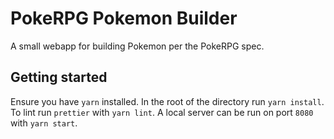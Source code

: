 # PokeRPG Pokemon Builder

A small webapp for building Pokemon per the PokeRPG spec.

## Getting started

Ensure you have `yarn` installed. In the root of the directory run `yarn install`. To lint run `prettier` with `yarn lint`. A local server can be run on port `8080` with `yarn start`.

